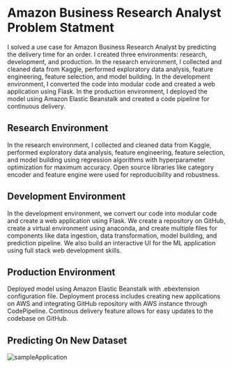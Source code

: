 # Amazon Business Research Analyst Problem Statment
I solved a use case for Amazon Business Research Analyst by predicting the delivery time for an order. I created three environments: research, development, and production. In the research environment, I collected and cleaned data from Kaggle, performed exploratory data analysis, feature engineering, feature selection, and model building. In the development environment, I converted the code into modular code and created a web application using Flask. In the production environment, I deployed the model using Amazon Elastic Beanstalk and created a code pipeline for continuous delivery.


## Research Environment
In the research environment, I collected and cleaned data from Kaggle, performed exploratory data analysis, feature engineering, feature selection, and model building using regression algorithms with hyperparameter optimization for maximum accuracy. Open source libraries like category encoder and feature engine were used for reproducibility and robustness.

## Development Environment
In the development environment, we convert our code into modular code and create a web application using Flask. We create a repository on GitHub, create a virtual environment using anaconda, and create multiple files for components like data ingestion, data transformation, model building, and prediction pipeline. We also build an interactive UI for the ML application using full stack web development skills.


## Production Environment
Deployed model using Amazon Elastic Beanstalk with .ebextension configuration file. Deployment process includes creating new applications on AWS and integrating GitHub repository with AWS instance through CodePipeline. Continous delivery feature allows for easy updates to the codebase on GitHub.


## Predicting On New Dataset

<img src="sampleApp.gif" alt="sampleApplication">
